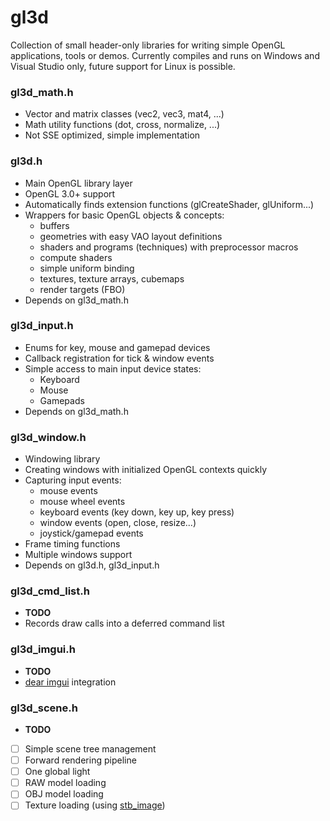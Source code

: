 # gl3d
Collection of small header-only libraries for writing simple OpenGL applications, tools or demos. Currently compiles and runs on Windows and Visual Studio only, future support for Linux is possible.

### gl3d_math.h
- Vector and matrix classes (vec2, vec3, mat4, ...)
- Math utility functions (dot, cross, normalize, ...)
- Not SSE optimized, simple implementation

### gl3d.h
- Main OpenGL library layer
- OpenGL 3.0+ support
- Automatically finds extension functions (glCreateShader, glUniform...)
- Wrappers for basic OpenGL objects & concepts:
  - buffers
  - geometries with easy VAO layout definitions
  - shaders and programs (techniques) with preprocessor macros
  - compute shaders
  - simple uniform binding
  - textures, texture arrays, cubemaps
  - render targets (FBO)
- Depends on gl3d_math.h

### gl3d_input.h
- Enums for key, mouse and gamepad devices
- Callback registration for tick & window events
- Simple access to main input device states:
  - Keyboard
  - Mouse
  - Gamepads
- Depends on gl3d_math.h

### gl3d_window.h
- Windowing library
- Creating windows with initialized OpenGL contexts quickly
- Capturing input events:
  - mouse events
  - mouse wheel events
  - keyboard events (key down, key up, key press)
  - window events (open, close, resize...)
  - joystick/gamepad events
- Frame timing functions
- Multiple windows support
- Depends on gl3d.h, gl3d_input.h

### gl3d_cmd_list.h
- **TODO**
- Records draw calls into a deferred command list

### gl3d_imgui.h
- **TODO**
- [dear imgui](https://github.com/ocornut/imgui) integration

### gl3d_scene.h
- **TODO**
- [ ] Simple scene tree management
- [ ] Forward rendering pipeline
- [ ] One global light
- [ ] RAW model loading
- [ ] OBJ model loading
- [ ] Texture loading (using [stb_image](https://github.com/nothings/stb))
